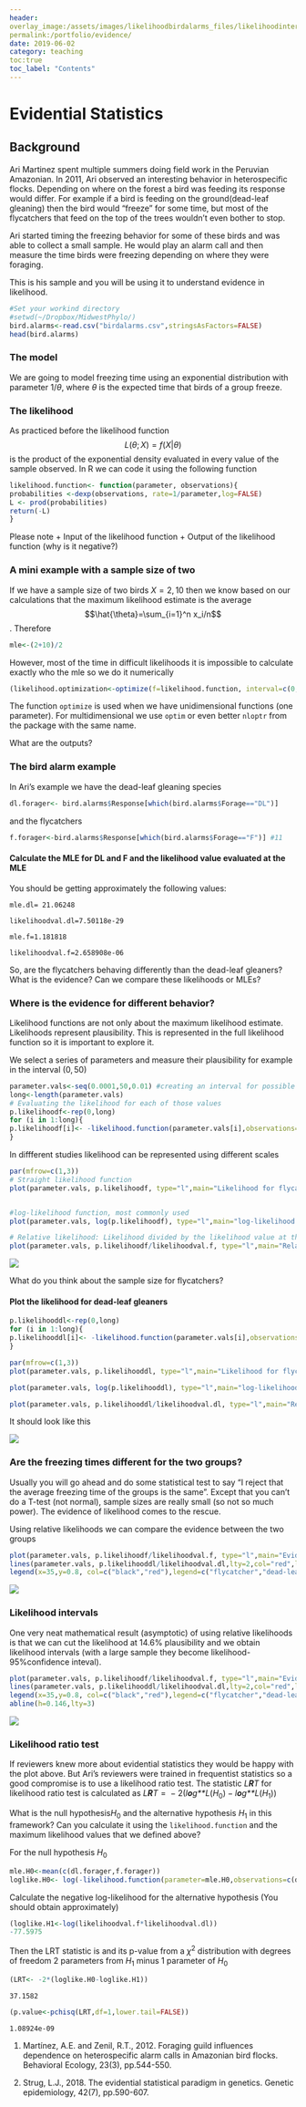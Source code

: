 ```yaml
---
header:
overlay_image:/assets/images/likelihoodbirdalarms_files/likelihoodintervals-1.png
permalink:/portfolio/evidence/
date: 2019-06-02
category: teaching
toc:true
toc_label: "Contents"
---
```


# Evidential Statistics
## Background


Ari Martinez spent multiple summers doing field work in the Peruvian
Amazonian. In 2011, Ari observed an interesting behavior in
heterospecific flocks. Depending on where on the forest a bird was
feeding its response would differ. For example if a bird is feeding on
the ground(dead-leaf gleaning) then the bird would “freeze” for some
time, but most of the flycatchers that feed on the top of the trees
wouldn’t even bother to stop.

Ari started timing the freezing behavior for some of these birds and was
able to collect a small sample. He would play an alarm call and then
measure the time birds were freezing depending on where they were
foraging.

This is his sample and you will be using it to understand evidence in
likelihood.

``` r
#Set your workind directory
#setwd(~/Dropbox/MidwestPhylo/)
bird.alarms<-read.csv("birdalarms.csv",stringsAsFactors=FALSE)
head(bird.alarms)
```


### The model

We are going to model freezing time using an exponential distribution
with parameter 1/*θ*, where *θ* is the expected time that birds of a
group freeze.

### The likelihood

As practiced before the likelihood function
$$L(θ; X) = f(X|θ)$$ is the product of the exponential density
evaluated in every value of the sample observed. In R we can code it
using the following function

``` r
likelihood.function<- function(parameter, observations){
probabilities <-dexp(observations, rate=1/parameter,log=FALSE)
L <- prod(probabilities)
return(-L)
}
```

Please note + Input of the likelihood function + Output of the
likelihood function (why is it negative?)

### A mini example with a sample size of two

If we have a sample size of two birds *X* = 2, 10 then we know based on
our calculations that the maximum likelihood estimate is the average
$$\hat{\theta}=\sum_{i=1}^n x_i/n$$. Therefore

``` r
mle<-(2+10)/2
```

However, most of the time in difficult likelihoods it is impossible to
calculate exactly who the mle so we do it numerically

``` r
(likelihood.optimization<-optimize(f=likelihood.function, interval=c(0,10), observations=c(2,10)))
```


The function `optimize` is used when we have unidimensional functions
(one parameter). For multidimensional we use `optim` or even better
`nloptr` from the package with the same name.

What are the outputs?

### The bird alarm example

In Ari’s example we have the dead-leaf gleaning species

``` r
dl.forager<- bird.alarms$Response[which(bird.alarms$Forage=="DL")]
```

and the flycatchers

``` r
f.forager<-bird.alarms$Response[which(bird.alarms$Forage=="F")] #11
```

#### Calculate the MLE for DL and F and the likelihood value evaluated at the MLE

You should be getting approximately the following values:

`mle.dl= 21.06248`

`likelihoodval.dl=7.50118e-29`

`mle.f=1.181818`

`likelihoodval.f=2.658908e-06`

So, are the flycatchers behaving differently than the dead-leaf
gleaners? What is the evidence? Can we compare these likelihoods or
MLEs?

### Where is the evidence for different behavior?

Likelihood functions are not only about the maximum likelihood estimate.
Likelihoods represent plausibility. This is represented in the full
likelihood function so it is important to explore it.

We select a series of parameters and measure their plausibility for
example in the interval (0, 50)

``` r
parameter.vals<-seq(0.0001,50,0.01) #creating an interval for possible values for the likelihood
long<-length(parameter.vals)
# Evaluating the likelihood for each of those values
p.likelihoodf<-rep(0,long)
for (i in 1:long){
p.likelihoodf[i]<- -likelihood.function(parameter.vals[i],observations=f.forager) # Remeber is negative so we need to add a sign
}
```

In diffferent studies likelihood can be represented using different
scales

``` r
par(mfrow=c(1,3))
# Straight likelihood function
plot(parameter.vals, p.likelihoodf, type="l",main="Likelihood for flycatchers",xlab=expression(theta),ylab="Likelihood", lwd=2,xlim=c(0,5))


#log-likelihood function, most commonly used
plot(parameter.vals, log(p.likelihoodf), type="l",main="log-likelihood for flycatchers",xlab=expression(theta),ylab="Likelihood",lwd=2,xlim=c(0,5))

# Relative likelihood: Likelihood divided by the likelihood value at the MLE
plot(parameter.vals, p.likelihoodf/likelihoodval.f, type="l",main="Relative likelihood for flycatchers",xlab=expression(theta),ylab="Likelihood",lwd=2,xlim=c(0,5))
```

![](/assets/images/likelihoodbirdalarms_files/likelihoodforf-1.png)

What do you think about the sample size for flycatchers?

#### Plot the likelihood for dead-leaf gleaners
``` r
p.likelihooddl<-rep(0,long)
for (i in 1:long){
p.likelihooddl[i]<- -likelihood.function(parameter.vals[i],observations=dl.forager)
}

par(mfrow=c(1,3))
plot(parameter.vals, p.likelihooddl, type="l",main="Likelihood for flycatchers",xlab="Rate Parameter",ylab="Likelihood",lty=2,col="red",lwd=2)

plot(parameter.vals, log(p.likelihooddl), type="l",main="log-likelihood for flycatchers",xlab="Rate Parameter",ylab="Likelihood",lty=2,col="red",lwd=2)

plot(parameter.vals, p.likelihooddl/likelihoodval.dl, type="l",main="Relative likelihood for flycatchers",xlab="Rate Parameter",ylab="Likelihood",lty=2,col="red",lwd=2)
```


It should look like this

![](/assets/images/likelihoodbirdalarms_files/unnamed-chunk-3-1.png)

### Are the freezing times different for the two groups?

Usually you will go ahead and do some statistical test to say “I reject
that the average freezing time of the groups is the same”. Except that
you can’t do a T-test (not normal), sample sizes are really small (so
not so much power). The evidence of likelihood comes to the rescue.

Using relative likelihoods we can compare the evidence between the two
groups

``` r
plot(parameter.vals, p.likelihoodf/likelihoodval.f, type="l",main="Evidence for responses",xlab="Rate Parameter",ylab="Likelihood")
lines(parameter.vals, p.likelihooddl/likelihoodval.dl,lty=2,col="red",lwd=2)
legend(x=35,y=0.8, col=c("black","red"),legend=c("flycatcher","dead-leaf"),lty=1:2)
```

![](/assets/images/likelihoodbirdalarms_files/evidenceplots-1.png)

### Likelihood intervals
One very neat mathematical result
(asymptotic) of using relative likelihoods is that we can cut the
likelihood at 14.6% plausibility and we obtain likelihood intervals
(with a large sample they become likelihood- 95%confidence inteval).

``` r
plot(parameter.vals, p.likelihoodf/likelihoodval.f, type="l",main="Evidence for responses",xlab="Rate Parameter",ylab="Likelihood")
lines(parameter.vals, p.likelihooddl/likelihoodval.dl,lty=2,col="red",lwd=2)
legend(x=35,y=0.8, col=c("black","red"),legend=c("flycatcher","dead-leaf"),lty=1:2)
abline(h=0.146,lty=3)
```

![](/assets/images/likelihoodbirdalarms_files/likelihoodintervals-1.png)

### Likelihood ratio test
If reviewers  knew more about evidential statistics they would be happy with the plot above. But Ari’s reviewers were
trained in frequentist statistics so a good compromise is to use a
likelihood ratio test. The statistic *L**R**T* for likelihood ratio test
is calculated as
*L**R**T* =  − 2(*l**o**g**L*(*H*<sub>0</sub>) − *l**o**g**L*(*H*<sub>1</sub>))

What is the null hypothesis*H*<sub>0</sub> and the alternative
hypothesis *H*<sub>1</sub> in this framework? Can you calculate it using
the `likelihood.function` and the maximum likelihood values that we
defined above?

For the null hypothesis
*H*<sub>0</sub>

``` r
mle.H0<-mean(c(dl.forager,f.forager))
loglike.H0<- log(-likelihood.function(parameter=mle.H0,observations=c(dl.forager,f.forager)))
```

Calculate the negative log-likelihood for the alternative hypothesis
(You should obtain approximately)
``` r
(loglike.H1<-log(likelihoodval.f*likelihoodval.dl))
-77.5975
```

Then the LRT statistic is and its p-value from a *χ*<sup>2</sup>
distribution with degrees of freedom 2 parameters from *H*<sub>1</sub>
minus 1 parameter of *H*<sub>0</sub>

``` r
(LRT<- -2*(loglike.H0-loglike.H1))
```

`37.1582`

``` r
(p.value<-pchisq(LRT,df=1,lower.tail=FALSE))
```
`1.08924e-09`


1. Martínez, A.E. and Zenil, R.T., 2012. Foraging guild influences dependence on heterospecific alarm calls in Amazonian bird flocks. Behavioral Ecology, 23(3), pp.544-550.

2. Strug, L.J., 2018. The evidential statistical paradigm in genetics. Genetic epidemiology, 42(7), pp.590-607.



